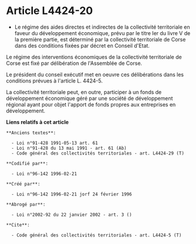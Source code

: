 # Article L4424-20

- Le régime des aides directes et indirectes de la collectivité territoriale en faveur du développement économique, prévu par
le titre Ier du livre V de la première partie, est déterminé par la collectivité territoriale de Corse dans des conditions
fixées par décret en Conseil d'Etat.

Le régime des interventions économiques de la collectivité territoriale de Corse est fixé par délibération de l'Assemblée de
Corse.

Le président du conseil exécutif met en oeuvre ces délibérations dans les conditions prévues à l'article L. 4424-5.

La collectivité territoriale peut, en outre, participer à un fonds de développement économique géré par une société de
développement régional ayant pour objet l'apport de fonds propres aux entreprises en développement.

**Liens relatifs à cet article**

	**Anciens textes**:

	  - Loi n°91-428 1991-05-13 art. 61
	  - Loi n°91-428 du 13 mai 1991 - art. 61 (Ab)
	  - Code général des collectivités territoriales - art. L4424-29 (T)

	**Codifié par**:

	  - Loi n°96-142 1996-02-21

	**Créé par**:

	  - Loi n°96-142 1996-02-21 jorf 24 février 1996

	**Abrogé par**:

	  - Loi n°2002-92 du 22 janvier 2002 - art. 3 ()

	**Cite**:

	  - Code général des collectivités territoriales - art. L4424-5 (T)
